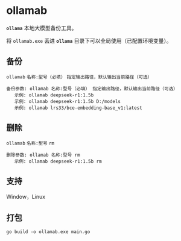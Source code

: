 # ollamab

**`ollama`** 本地大模型备份工具。 

将 `ollamab.exe` 丢进 **`ollama`** 目录下可以全局使用（已配置环境变量）。

## 备份

`ollamab` `名称:型号（必填）` `指定输出路径，默认输出当前路径（可选）`

```text
备份参数: ollamab 名称:型号（必填） 指定输出路径，默认输出当前路径（可选）
   示例: ollamab deepseek-r1:1.5b 
   示例: ollamab deepseek-r1:1.5b D:/models
   示例: ollamab lrs33/bce-embedding-base_v1:latest
```

## 删除

`ollamab` `名称:型号` `rm`

```text
删除参数: ollamab 名称:型号 rm
   示例: ollamab deepseek-r1:1.5b rm
```

## 支持

Window，Linux

## 打包

```shell
go build -o ollamab.exe main.go
```